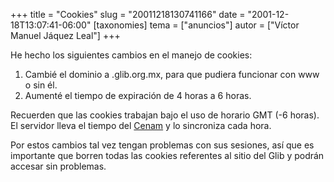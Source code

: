 +++
title = "Cookies"
slug = "20011218130741166"
date = "2001-12-18T13:07:41-06:00"
[taxonomies]
tema = ["anuncios"]
autor = ["Víctor Manuel Jáquez Leal"]
+++

He hecho los siguientes cambios en el manejo de cookies:

1. Cambié el dominio a .glib.org.mx, para que pudiera funcionar con www
   o sin él.
2. Aumenté el tiempo de expiración de 4 horas a 6 horas.

Recuerden que las cookies trabajan bajo el uso de horario GMT (-6
horas). El servidor lleva el tiempo del [Cenam](http://www.cenam.mx) y
lo sincroniza cada hora.

Por estos cambios tal vez tengan problemas con sus sesiones, así que es
importante que borren todas las cookies referentes al sitio del Glib y
podrán accesar sin problemas.
